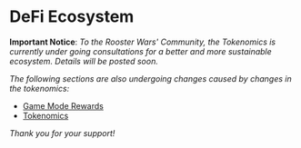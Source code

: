 # **DeFi Ecosystem**

**Important Notice**: _To the Rooster Wars' Community, the Tokenomics is currently under going consultations for a better and more sustainable ecosystem. Details will be posted soon._

_The following sections are also undergoing changes caused by changes in the tokenomics:_

- [Game Mode Rewards](../gameplay/game-rewards/index.md)
- [Tokenomics](../tokenomics/index.md)

_Thank you for your support!_

<!--

To achieve a stable game that will keep running in the long run, the team devised an ecosystem that will foster stable growth and development of the Rooster Wars project.


## **NFT Marketplace**

Rooster Wars will have its own store and marketplace by Q2 of 2022 (refer to Roadmap). $GWIT will be the medium of exchange where players can buy and sell all their NFTs with a 4.75% fee per transaction. The fees would be allocated to staking pools, further developing the game, filling up the reward pool, and giving back to players in multiple ways: events, airdrops, and more.

Roosters can only be sold in the Marketplace if they have a full lifespan. This is to protect players from buying Roosters without $Gallonium-producing capabilities.

## **$GWIT Staking Pool**

To incentivize players holding behavior we will launch a staking pool with the aim to support $GWIT price in the liquidity pool. Rewards will be coming from the Farming pool where 20% of daily token releases go to the staking pool reward. Staking long term will receive above-average rewards such as:

- Staked 3 months Multiplier 1.10
- Staked 6 months Multiplier 1.25
- Staked 12 months Multiplier 2.00 on top of the base reward

Additionally, the Foundation may decide to allocate 10% of the NFT marketplace fee among stakers to attract more stakers and support the $GWIT token price.

## **Farming $GWIT**

Liquidity providers have an option to generate additional rewards on top of the swap fee by allocating LP tokens to yield farming. For this purpose, the Foundation allocates 80% of the daily $GWIT release from Farming pools to liquidity providers based on their respective share in total liquidity. In order to participate in the farming LPs would need to stake their LP tokens. Early LPs would benefit from higher rewards.

## **Tokens**

$GWIT is a standard ERC-20 token that can be tradeable to any other ERC-20 token

Meanwhile, $Gallonium is an in-game token that is only convertible to $GWIT in a one-way fashion.

## **$GWIT DEX Liquidity Pool**

We launch a DEX pool for $GWIT token and provide initial liquidity of 30,000,000 $GWIT along with 3,000,000 $USDc taken as a portion from funds raised over the token sale.


DEX pool works as follows: whenever someone adds a new USDc token to the pool, that person has to add a certain amount of $GWIT token. The equation for working out the price of each token is

$$
x * y = k
$$

​where _**x**_ is the amount of $USDc, _**y**_ represents the amount of $GWIT and, _**k**_ is constant.

Since the value of _**k**_ must remain the same, the cost of USDc increases while the cost of $GWIT in the pool decreases. So the more $GWIT traders put in, the less USDc the trader gets in return because its price increases.

The size of the liquidity pool also determines how much the price of tokens will change during a trade. The more money there is in a pool, the easier it is to make larger trades without causing the price to slide as much. As initial liquidity providers, we receive 0.25% from each pool trade. We anticipate that the trading volume will be driven by several factors:

- Secondary sale of pure breeds, gems, GAFFs, hens, and potions made in $GWIT tokens
- Marketplace Fee which is 4.75% out of transaction value

-->
